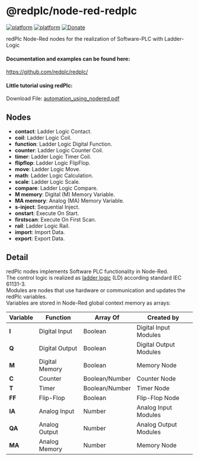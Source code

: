 # @redplc/node-red-redplc

[![platform](https://img.shields.io/badge/platform-Node--RED-red)](https://nodered.org)
[![platform](https://img.shields.io/badge/platform-redPlc-ffa500)](https://flows.nodered.org/node/@redplc/node-red-redplc/)
[![Donate](https://img.shields.io/badge/Donate-PayPal-green.svg)](https://www.paypal.com/cgi-bin/webscr?cmd=_s-xclick&hosted_button_id=ZDRCZBQFWV3A6)

redPlc Node-Red nodes for the realization of Software-PLC with Ladder-Logic

#### Documentation and examples can be found here:
https://github.com/redplc/redplc/

#### Little tutorial using redPlc:
Download File:
[automation_using_nodered.pdf](https://github.com/redplc/redplc/raw/main/automation_using_nodered.pdf)


## Nodes
- **contact**: Ladder Logic Contact.
- **coil**: Ladder Logic Coil.
- **function**: Ladder Logic Digital Function.
- **counter**: Ladder Logic Counter Coil.
- **timer**: Ladder Logic Timer Coil.
- **flipflop**: Ladder Logic FlipFlop.
- **move**: Ladder Logic Move.
- **math**: Ladder Logic Calculation.
- **scale**: Ladder Logic Scale.
- **compare**: Ladder Logic Compare.
- **M memory**: Digital (M) Memory Variable.
- **MA memory**: Analog (MA) Memory Variable.
- **s-inject**: Sequential Inject.
- **onstart**: Execute On Start.
- **firstscan**: Execute On First Scan.
- **rail**: Ladder Logic Rail.
- **import**: Import Data.
- **export**: Export Data.


## Detail

redPlc nodes implements Software PLC functionality in Node-Red.<br>
The control logic is realized as [ladder logic](https://en.wikipedia.org/wiki/Ladder_logic) (LD) according standard IEC 61131-3.<br>
Modules are nodes that use hardware or communication and updates the redPlc variables.<br>
Variables are stored in Node-Red global context memory as arrays:

|Variable|Function|Array Of|Created by|
|---|---|---|---|
|**I**|Digital Input|Boolean|Digital Input Modules|
|**Q**|Digital Output|Boolean|Digital Output Modules|
|**M**|Digital Memory|Boolean|Memory Node|
|**C**|Counter|Boolean/Number|Counter Node|
|**T**|Timer|Boolean/Number|Timer Node|
|**FF**|Flip-Flop|Boolean|Flip-Flop Node|
|**IA**|Analog Input|Number|Analog Input Modules|
|**QA**|Analog Output|Number|Analog Output Modules|
|**MA**|Analog Memory|Number|Memory Node|

